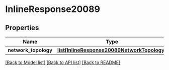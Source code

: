 # InlineResponse20089

## Properties
Name | Type | Description | Notes
------------ | ------------- | ------------- | -------------
**network_topology** | [**list[InlineResponse20089NetworkTopology]**](InlineResponse20089NetworkTopology.md) |  | [optional] 

[[Back to Model list]](../README.md#documentation-for-models) [[Back to API list]](../README.md#documentation-for-api-endpoints) [[Back to README]](../README.md)


